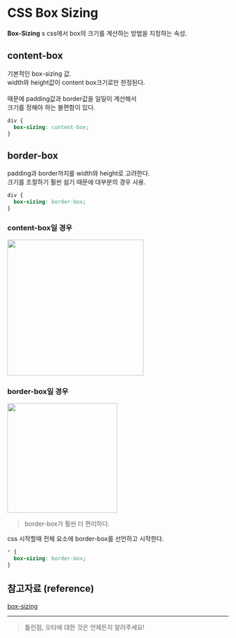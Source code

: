 # CSS Box Sizing

**Box-Sizing** s
css에서 box의 크기를 계산하는 방법을 지정하는 속성.

## content-box

기본적인 box-sizing 값.  
width와 height값이 content box크기로만 한정된다.  
<br />
때문에 padding값과 border값을 일일이 계산해서  
크기를 정해야 하는 불편함이 있다.

```css
div {
  box-sizing: content-box;
}
```

## border-box

padding과 border까지를 width와 height로 고려한다.  
크기를 조절하기 훨씬 쉽기 때문에 대부분의 경우 사용.

```css
div {
  box-sizing: border-box;
}
```

### content-box일 경우

<img src="https://user-images.githubusercontent.com/96860670/156378698-7e4cc4fb-542f-4895-b33b-f76bc4ee83bd.png" alt="" width="310px" />

### border-box일 경우

<img src="https://user-images.githubusercontent.com/96860670/156378765-1040eca0-600f-4698-aade-af2906e028c7.png" alt="" width="250px" />

> border-box가 훨씬 더 편리하다.

css 시작할때 전체 요소에 border-box를 선언하고 시작한다.

```css
* {
  box-sizing: border-box;
}
```

## 참고자료 (reference)

[box-sizing](https://developer.mozilla.org/en-US/docs/Web/CSS/box-sizing)

---

> 틀린점, 오타에 대한 것은 언제든지 알려주세요!
